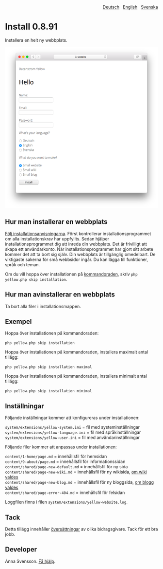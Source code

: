 <p align="right"><a href="README-de.md">Deutsch</a> &nbsp; <a href="README.md">English</a> &nbsp; <a href="README-sv.md">Svenska</a></p>

# Install 0.8.91

Installera en helt ny webbplats.

<p align="center"><img src="SCREENSHOT.png?raw=true" alt="Skärmdump"></p>

## Hur man installerar en webbplats

[Följ installationsanvisningarna](https://datenstrom.se/sv/yellow/help/how-to-get-started). Först kontrollerar installationsprogrammet om alla installationskrav har uppfyllts. Sedan hjälper installationsprogrammet dig att inreda din webbplats. Det är frivilligt att skapa ett användarkonto. När installationsprogrammet har gjort sitt arbete kommer det att ta bort sig själv. Din webbplats är tillgänglig omedelbart. De viktigaste sakerna för små webbsidor ingår. Du kan lägga till funktioner, språk och teman.

Om du vill hoppa över installationen på [kommandoraden](https://github.com/annaesvensson/yellow-core/tree/main/README-sv.md), skriv `php yellow.php skip installation`.

## Hur man avinstallerar en webbplats

Ta bort alla filer i installationsmappen.

## Exempel

Hoppa över installationen på kommandoraden:

`php yellow.php skip installation`  

Hoppa över installationen på kommandoraden, installera maximalt antal tillägg:

`php yellow.php skip installation maximal`  

Hoppa över installationen på kommandoraden, installera minimalt antal tillägg:

`php yellow.php skip installation minimal`  

## Inställningar

Följande inställningar kommer att konfigureras under installationen:

`system/extensions/yellow-system.ini` = fil med systeminställningar  
`system/extensions/yellow-language.ini` = fil med språkinställningar  
`system/extensions/yellow-user.ini` = fil med användarinställningar  

Följande filer kommer att anpassas under installationen:

`content/1-home/page.md` = innehållsfil för hemsidan  
`content/9-about/page.md` = innehållsfil för informationssidan  
`content/shared/page-new-default.md` = innehållsfil för ny sida  
`content/shared/page-new-wiki.md` = innehållsfil för ny wikisida, [om wiki valdes](https://github.com/annaesvensson/yellow-wiki/tree/main/README-sv.md)  
`content/shared/page-new-blog.md` = innehållsfil för ny bloggsida, [om blogg valdes](https://github.com/annaesvensson/yellow-blog/tree/main/README-sv.md)  
`content/shared/page-error-404.md` = innehållsfil för felsidan  

Loggfilen finns i filen `system/extensions/yellow-website.log`.

## Tack

Detta tillägg innehåller [översättningar](https://github.com/annaesvensson/yellow-language/tree/main/README-sv.md) av olika bidragsgivare. Tack för ett bra jobb.

## Developer

Anna Svensson. [Få hjälp](https://datenstrom.se/sv/yellow/help/).
